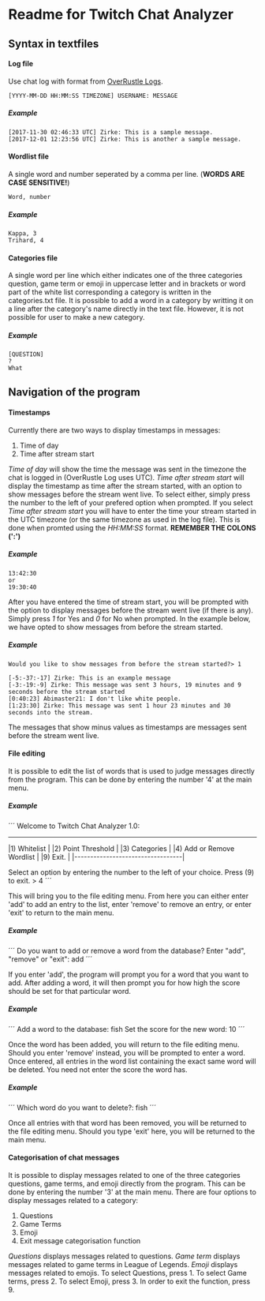Readme for Twitch Chat Analyzer
===============================

Syntax in textfiles
-------------------

#### Log file

Use chat log with format from [OverRustle Logs](https://overrustlelogs.net).

```
[YYYY-MM-DD HH:MM:SS TIMEZONE] USERNAME: MESSAGE
```

##### Example
```
[2017-11-30 02:46:33 UTC] Zirke: This is a sample message.
[2017-12-01 12:23:56 UTC] Zirke: This is another a sample message.
```

#### Wordlist file

A single word and number seperated by a comma per line. (**WORDS ARE CASE SENSITIVE!**)

```
Word, number
```

##### Example
```
Kappa, 3
Trihard, 4
   ```

#### Categories file

A single word per line which either indicates one of the three categories question, game term or emoji in uppercase letter and in brackets or word part of the white list corresponding a category is written in the categories.txt file. It is possible to add a word in a category by writting it on a line after the category's name directly in the text file. However, it is not possible for user to make a new category.

##### Example
```
[QUESTION]
?
What
```

Navigation of the program
-------------------------

#### Timestamps

Currently there are two ways to display timestamps in messages:

1. Time of day
2. Time after stream start

*Time of day* will show the time the message was sent in the timezone the chat is logged in (OverRustle Log uses UTC).
*Time after stream start* will display the timestamp as time after the stream started, with an option to show messages before the stream went live.
To select either, simply press the number to the left of your prefered option when prompted.
If you select *Time after stream start* you will have to enter the time your stream started in the UTC timezone (or the same timezone as used in the log file).
This is done when promted using the *HH:MM:SS* format. **REMEMBER THE COLONS (':')**

##### Example
```
13:42:30
or
19:30:40
```

After you have entered the time of stream start, you will be prompted with the option to display messages before the stream went live (if there is any).
Simply press *1* for Yes and *0* for No when prompted. In the example below, we have opted to show messages from before the stream started.

##### Example
```
Would you like to show messages from before the stream started?> 1

[-5:-37:-17] Zirke: This is an example message
[-3:-19:-9] Zirke: This message was sent 3 hours, 19 minutes and 9 seconds before the stream started
[0:40:23] Abimaster21: I don't like white people.
[1:23:30] Zirke: This message was sent 1 hour 23 minutes and 30 seconds into the stream.
```

The messages that show minus values as timestamps are messages sent before the stream went live.

#### File editing

It is possible to edit the list of words that is used to judge messages directly from the program.
This can be done by entering the number '4' at the main menu.

##### Example
´´´
Welcome to Twitch Chat Analyzer 1.0:

____________________________________
|1) Whitelist                      |
|2) Point Threshold                |
|3) Categories                     |
|4) Add or Remove Wordlist         |
|9) Exit.                          |
|----------------------------------|

Select an option by entering the number to the left of your choice.
Press (9) to exit. > 4
´´´

This will bring you to the file editing menu. From here you can either enter 'add' to add an entry to the list, enter 'remove' to remove an entry, or enter 'exit' to return to the main menu.

##### Example
´´´
Do you want to add or remove a word from the database?
Enter "add", "remove" or "exit": add
´´´

If you enter 'add', the program will prompt you for a word that you want to add.
After adding a word, it will then prompt you for how high the score should be set for that particular word.

##### Example
´´´
Add a word to the database:
fish
Set the score for the new word:
10
´´´

Once the word has been added, you will return to the file editing menu.
Should you enter 'remove' instead, you will be prompted to enter a word.
Once entered, all entries in the word list containing the exact same word will be deleted.
You need not enter the score the word has.

##### Example
´´´
Which word do you want to delete?:
fish
´´´

Once all entries with that word has been removed, you will be returned to the file editing menu.
Should you type 'exit' here, you will be returned to the main menu.

#### Categorisation of chat messages

It is possible to display messages related to one of the three categories questions, game terms, and emoji directly from the program.
This can be done by entering the number '3' at the main menu.
There are four options to display messages related to a category:

1. Questions
2. Game Terms
3. Emoji
4. Exit message categorisation function

*Questions* displays messages related to questions.
*Game term* displays messages related to game terms in League of Legends.
*Emoji* displays messages related to emojis.
To select Questions, press 1. 
To select Game terms, press 2. 
To select Emoji, press 3.
In order to exit the function, press 9.
